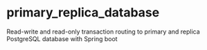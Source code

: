 # primary_replica_database
Read-write and read-only transaction routing to primary and replica PostgreSQL database with Spring boot
